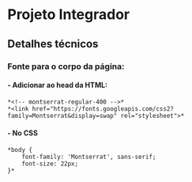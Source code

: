 # Projeto Integrador

## Detalhes técnicos


### Fonte para o corpo da página:

#### - Adicionar ao head da HTML:
    *<!-- montserrat-regular-400 -->*
    *<link href="https://fonts.googleapis.com/css2?family=Montserrat&display=swap" rel="stylesheet">*

#### - No CSS
    *body {
        font-family: 'Montserrat', sans-serif;
        font-size: 22px;
    }*